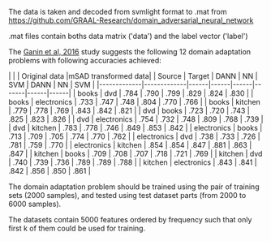 The data is taken and decoded from svmlight format to .mat from
https://github.com/GRAAL-Research/domain_adversarial_neural_network

.mat files contain boths data matrix ('data') and the label vector ('label')

The [Ganin et al, 2016](https://jmlr.org/papers/volume17/15-239/15-239.pdf) study suggests the following 12 domain adaptation problems
with following accuracies achieved:

|             |             |    <td colspan=3>Original data  |<td colspan=3>mSAD transformed data|
| Source      | Target      | DANN | NN   | SVM  |  DANN | NN   | SVM  |
|-------------|-------------|------|------|------|-------|------|------|
| books       | dvd         | .784 | .790 | .799 |  .829 | .824 | .830 |
| books       | electronics | .733 | .747 | .748 |  .804 | .770 | .766 |
| books       | kitchen     | .779 | .778 | .769 |  .843 | .842 | .821 |
| dvd         | books       | .723 | .720 | .743 |  .825 | .823 | .826 |
| dvd         | electronics | .754 | .732 | .748 |  .809 | .768 | .739 |
| dvd         | kitchen     | .783 | .778 | .746 |  .849 | .853 | .842 |
| electronics | books       | .713 | .709 | .705 |  .774 | .770 | .762 |
| electronics | dvd         | .738 | .733 | .726 |  .781 | .759 | .770 |
| electronics | kitchen     | .854 | .854 | .847 |  .881 | .863 | .847 |
| kitchen     | books       | .709 | .708 | .707 |  .718 | .721 | .769 |
| kitchen     | dvd         | .740 | .739 | .736 |  .789 | .789 | .788 |
| kitchen     | electronics | .843 | .841 | .842 |  .856 | .850 | .861 |

The domain adaptation problem should be trained using the pair of training sets (2000 samples), and tested using test dataset parts (from 2000 to 6000 samples).

The datasets contain 5000 features ordered by frequency such that only first k of them could be used for training.